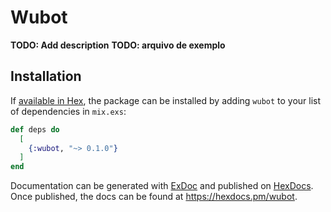 # Wubot

**TODO: Add description**
**TODO: arquivo de exemplo**

## Installation

If [available in Hex](https://hex.pm/docs/publish), the package can be installed
by adding `wubot` to your list of dependencies in `mix.exs`:

```elixir
def deps do
  [
    {:wubot, "~> 0.1.0"}
  ]
end
```

Documentation can be generated with [ExDoc](https://github.com/elixir-lang/ex_doc)
and published on [HexDocs](https://hexdocs.pm). Once published, the docs can
be found at <https://hexdocs.pm/wubot>.

